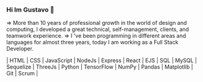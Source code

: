 ### Hi Im Gustavo 👋

=> More than 10 years of professional growth in the world of design and computing, I developed a great technical, self-management, clients, and teamwork experience.
=> I 've been programming in different areas and languages for almost three years, today I am working as a Full Stack Developer.

<Skills>

| HTML | CSS | JavaScript | NodeJs | Express | React | EJS | SQL | MySQL | Sequelize | ThreeJs | Python | TensorFlow | NumPy | Pandas | Matplotlib | Git | Scrum |
